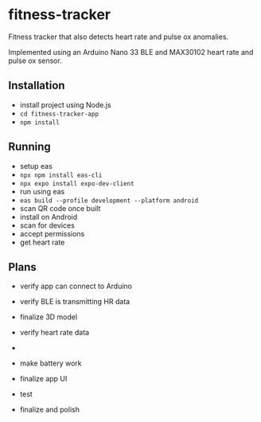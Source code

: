 # fitness-tracker
Fitness tracker that also detects heart rate and pulse ox anomalies. 

Implemented using an Arduino Nano 33 BLE and MAX30102 heart rate and pulse ox sensor.

## Installation
 - install project using Node.js
 - ```cd fitness-tracker-app``` 
 - ```npm install```

## Running 
 - setup eas 
 - ```npx npm install eas-cli```
 - ```npx expo install expo-dev-client```
 - run using eas
 - ```eas build --profile development --platform android```
 - scan QR code once built
 - install on Android
 - scan for devices
 - accept permissions
 - get heart rate

## Plans
 - verify app can connect to Arduino
 - verify BLE is transmitting HR data
 
 - finalize 3D model
 - verify heart rate data
 - 
 - make battery work 
 - finalize app UI
 - test
 - finalize and polish